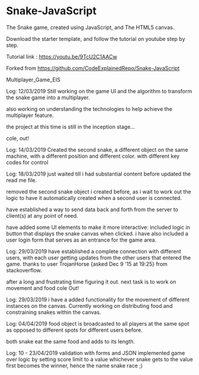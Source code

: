 # Snake-JavaScript

The Snake game, created using JavaScript, and The HTML5 canvas.

Download the starter template, and follow the tutorial on youtube step by step.

Tutorial link : https://youtu.be/9TcU2C1AACw

Forked from https://github.com/CodeExplainedRepo/Snake-JavaScript

Multiplayer_Game_EIS

Log: 12/03/2019
Still working on the game UI and the algorithm to transform the snake game into a multiplayer.

also working on understanding the technologies to help achieve the multiplayer feature.

the project at this time is still in the inception stage...

cole, out!

Log: 14/03/2019
Created the second snake, a different object on the same machine, with a different position and different color.
with different key codes for control

Log: 18/03/2019
just waited till i had substantial content before updated the read me file.

removed the second snake object i created before, as i wait to work out the logic to have it automatically created when a second user is connected.

have established a way to send data back and forth from the server to client(s) at any point of need.

have added some UI elements to make it more interactive:
included logic in button that displays the snake canvas when clicked.
i have also included a user login form that serves as an entrance for the game area.

Log: 29/03/2019
have established a complete connection with different users, with each user getting updates from the other users that entered the game.
thanks to user TrojanHorse {asked Dec 9 '15 at 19:25} from stackoverflow.

after a long and frustrating time figuring it out.
next task is to work on movement and food
cole Out!

Log: 29/03/2019
i have a added functionality for the movement of different instances on the canvas.
Currently working on distributing food and constraining snakes within the canvas.

Log: 04/04/2019
food object is broadcasted to all players at the same spot as opposed to different spots for different users before.

both snake eat the same food and adds to its length.

Log: 10 - 23/04/2019
validation with forms and JSON
implemented game over logic by setting score limit to a value whichever snake gets to the value first becomes the winner, hence the name snake race ;)
